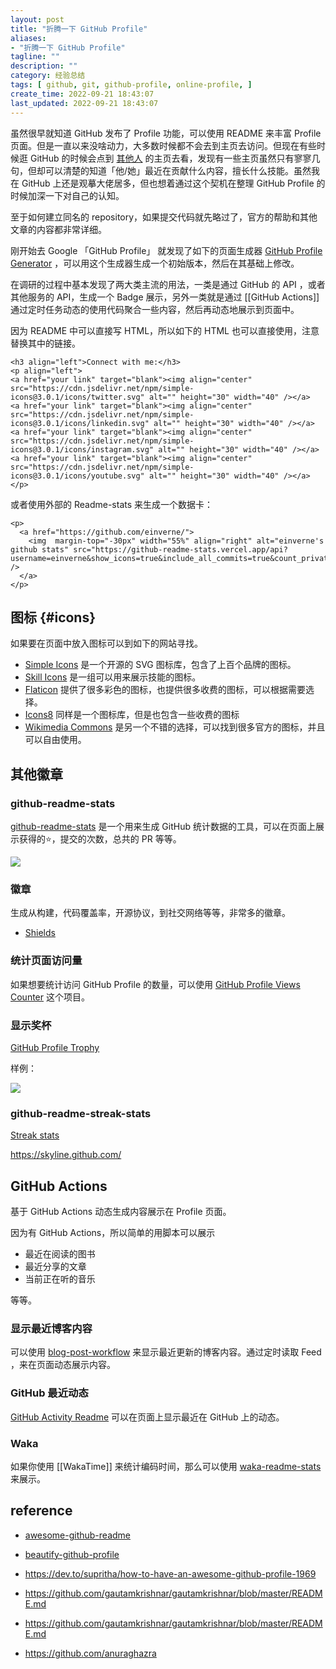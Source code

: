 ```yaml
---
layout: post
title: "折腾一下 GitHub Profile"
aliases:
- "折腾一下 GitHub Profile"
tagline: ""
description: ""
category: 经验总结
tags: [ github, git, github-profile, online-profile, ]
create_time: 2022-09-21 18:43:07
last_updated: 2022-09-21 18:43:07
---
```


虽然很早就知道 GitHub 发布了 Profile 功能，可以使用 README 来丰富 Profile 页面。但是一直以来没啥动力，大多数时候都不会去到主页去访问。但现在有些时候逛  GitHub 的时候会点到 [其他人](https://zzetao.github.io/awesome-github-profile/) 的主页去看，发现有一些主页虽然只有寥寥几句，但却可以清楚的知道「他/她」最近在贡献什么内容，擅长什么技能。虽然我在 GitHub 上还是观摹大佬居多，但也想着通过这个契机在整理 GitHub Profile 的时候加深一下对自己的认知。

至于如何建立同名的 repository，如果提交代码就先略过了，官方的帮助和其他文章的内容都非常详细。

刚开始去 Google 「GitHub Profile」 就发现了如下的页面生成器 [GitHub Profile Generator](https://rahuldkjain.github.io/gh-profile-readme-generator/) ，可以用这个生成器生成一个初始版本，然后在其基础上修改。

在调研的过程中基本发现了两大类主流的用法，一类是通过 GitHub 的 API ，或者其他服务的 API，生成一个 Badge 展示，另外一类就是通过 [[GitHub Actions]] 通过定时任务动态的使用代码聚合一些内容，然后再动态地展示到页面中。

因为 README 中可以直接写 HTML，所以如下的 HTML 也可以直接使用，注意替换其中的链接。

```
<h3 align="left">Connect with me:</h3>
<p align="left">
<a href="your link" target="blank"><img align="center" src="https://cdn.jsdelivr.net/npm/simple-icons@3.0.1/icons/twitter.svg" alt="" height="30" width="40" /></a>
<a href="your link" target="blank"><img align="center" src="https://cdn.jsdelivr.net/npm/simple-icons@3.0.1/icons/linkedin.svg" alt="" height="30" width="40" /></a>
<a href="your link" target="blank"><img align="center" src="https://cdn.jsdelivr.net/npm/simple-icons@3.0.1/icons/instagram.svg" alt="" height="30" width="40" /></a>
<a href="your link" target="blank"><img align="center" src="https://cdn.jsdelivr.net/npm/simple-icons@3.0.1/icons/youtube.svg" alt="" height="30" width="40" /></a>
</p>
```

或者使用外部的 Readme-stats 来生成一个数据卡：

```
<p>
  <a href="https://github.com/einverne/">
    <img  margin-top="-30px" width="55%" align="right" alt="einverne's github stats" src="https://github-readme-stats.vercel.app/api?username=einverne&show_icons=true&include_all_commits=true&count_private=true&layout=compact&hide_border=true" />
  </a>
</p>

```

## 图标 {#icons}
如果要在页面中放入图标可以到如下的网站寻找。

- [Simple Icons](https://simpleicons.org/) 是一个开源的 SVG 图标库，包含了上百个品牌的图标。
- [Skill Icons](https://github.com/tandpfun/skill-icons) 是一组可以用来展示技能的图标。
- [Flaticon](https://www.flaticon.com/) 提供了很多彩色的图标，也提供很多收费的图标，可以根据需要选择。
- [Icons8](https://icons8.com/) 同样是一个图标库，但是也包含一些收费的图标
- [Wikimedia Commons](https://commons.wikimedia.org/) 是另一个不错的选择，可以找到很多官方的图标，并且可以自由使用。

## 其他徽章

### github-readme-stats

 [github-readme-stats](https://github.com/anuraghazra/github-readme-stats) 是一个用来生成 GitHub 统计数据的工具，可以在页面上展示获得的⭐，提交的次数，总共的 PR 等等。

![](https://photo.einverne.info/images/2022/09/21/z37h.png)

### 徽章
生成从构建，代码覆盖率，开源协议，到社交网络等等，非常多的徽章。

- [Shields](https://shields.io/)

### 统计页面访问量
如果想要统计访问 GitHub Profile 的数量，可以使用 [GitHub Profile Views Counter](https://github.com/antonkomarev/github-profile-views-counter) 这个项目。

### 显示奖杯

 [GitHub Profile Trophy](https://github.com/ryo-ma/github-profile-trophy)

样例：

![](https://photo.einverne.info/images/2022/09/21/z8yr.png)

### github-readme-streak-stats

 [Streak stats](https://github.com/DenverCoder1/github-readme-streak-stats)

https://skyline.github.com/

## GitHub Actions
基于 GitHub Actions 动态生成内容展示在 Profile 页面。

因为有 GitHub Actions，所以简单的用脚本可以展示

- 最近在阅读的图书
- 最近分享的文章
- 当前正在听的音乐

等等。

### 显示最近博客内容
可以使用 [blog-post-workflow](https://github.com/gautamkrishnar/blog-post-workflow) 来显示最近更新的博客内容。通过定时读取 Feed ，来在页面动态展示内容。

### GitHub 最近动态

 [GitHub Activity Readme](https://github.com/jamesgeorge007/github-activity-readme) 可以在页面上显示最近在 GitHub 上的动态。

### Waka
如果你使用 [[WakaTime]] 来统计编码时间，那么可以使用 [waka-readme-stats](https://github.com/anmol098/waka-readme-stats) 来展示。

## reference

- [awesome-github-readme](https://github.com/abhisheknaiidu/awesome-github-profile-readme)
- [beautify-github-profile](https://github.com/rzashakeri/beautify-github-profile)

- <https://dev.to/supritha/how-to-have-an-awesome-github-profile-1969>
- <https://github.com/gautamkrishnar/gautamkrishnar/blob/master/README.md>
- <https://github.com/gautamkrishnar/gautamkrishnar/blob/master/README.md>
- <https://github.com/anuraghazra>
